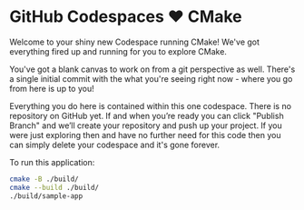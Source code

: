 # GitHub Codespaces ❤️ CMake

Welcome to your shiny new Codespace running CMake! We've got everything fired up and running for you to explore CMake.

You've got a blank canvas to work on from a git perspective as well. There's a single initial commit with the what you're seeing right now - where you go from here is up to you!

Everything you do here is contained within this one codespace. There is no repository on GitHub yet. If and when you’re ready you can click "Publish Branch" and we’ll create your repository and push up your project. If you were just exploring then and have no further need for this code then you can simply delete your codespace and it's gone forever.

To run this application:

```sh
cmake -B ./build/
cmake --build ./build/
./build/sample-app
```
